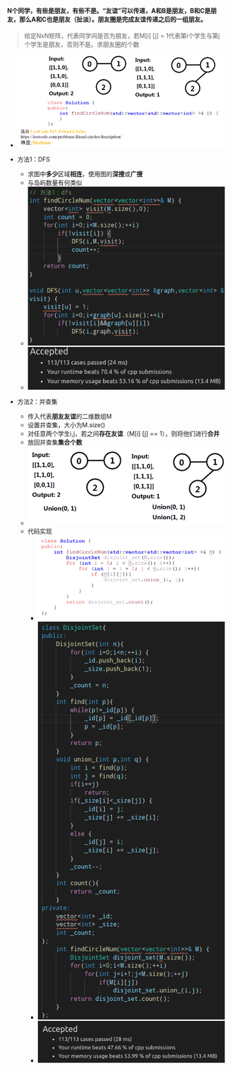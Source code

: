 #### N个同学，有些是朋友，有些不是。“友谊”可以传递，A和B是朋友，B和C是朋友，那么A和C也是朋友（扯淡）。朋友圈是完成友谊传递之后的一组朋友。

> 给定NxN矩阵，代表同学间是否为朋友，若M[i] [j] = 1代表第i个学生与第j个学生是朋友，否则不是。求朋友圈的个数

* ![image-20210730202112642](朋友圈个数.assets/image-20210730202112642.png)

* 方法1：DFS
  * 求图中**多少**区域**相连**，使用图的**深搜**或**广搜**
  * 与岛屿数量有何类似
  * ![image-20210730203501186](朋友圈个数.assets/image-20210730203501186.png)
  * ![image-20210730203510153](朋友圈个数.assets/image-20210730203510153.png)
* 方法2：并查集
  * 传入代表**朋友友谊**的二维数组M
  * 设置并查集，大小为M.size()
  * 对任意两个学生i,j，若之间**存在友谊**（M[i] [j] == 1），则将他们进行**合并**
  * 放回并查集**集合个数**
  * ![image-20210730210818788](朋友圈个数.assets/image-20210730210818788.png)
  * 代码实现
    * ![image-20210730210913971](朋友圈个数.assets/image-20210730210913971.png)
    * ![image-20210730212109579](朋友圈个数.assets/image-20210730212109579-1627651272627.png)
    * ![image-20210730212119595](朋友圈个数.assets/image-20210730212119595.png)